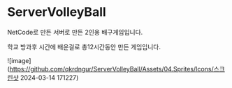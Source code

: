 # ServerVolleyBall
NetCode로 만든 서버로 만든 2인용 배구게임입니다.

학교 방과후 시간에 배운걸로 총12시간동안 만든 게임입니다.

![image](https://github.com/qkrdngur/ServerVolleyBall/Assets/04.Sprites/Icons/스크린샷 2024-03-14 171227)
